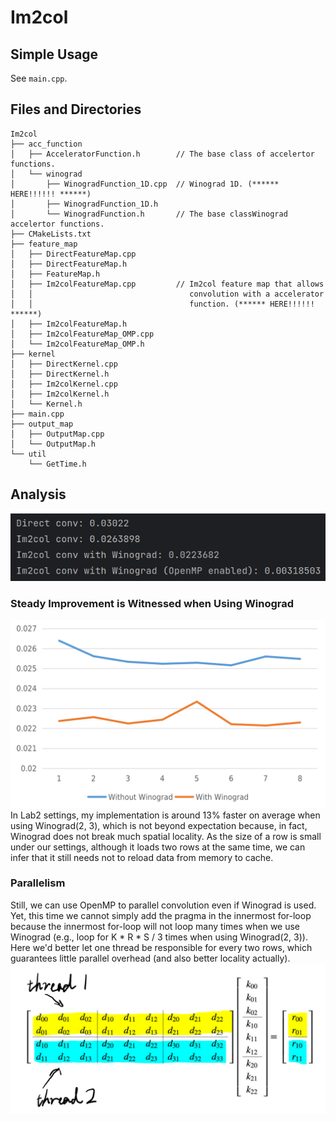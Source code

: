 # Im2col

## Simple Usage
See `main.cpp`.

## Files and Directories
```
Im2col
├── acc_function
│   ├── AcceleratorFunction.h        // The base class of accelertor functions.
│   └── winograd
│       ├── WinogradFunction_1D.cpp  // Winograd 1D. (****** HERE!!!!!! ******)
│       ├── WinogradFunction_1D.h
│       └── WinogradFunction.h       // The base classWinograd accelertor functions.
├── CMakeLists.txt
├── feature_map
│   ├── DirectFeatureMap.cpp
│   ├── DirectFeatureMap.h
│   ├── FeatureMap.h
│   ├── Im2colFeatureMap.cpp         // Im2col feature map that allows  
│   │                                   convolution with a accelerator  
│   │                                   function. (****** HERE!!!!!! ******)
│   ├── Im2colFeatureMap.h
│   ├── Im2colFeatureMap_OMP.cpp
│   └── Im2colFeatureMap_OMP.h
├── kernel
│   ├── DirectKernel.cpp
│   ├── DirectKernel.h
│   ├── Im2colKernel.cpp
│   ├── Im2colKernel.h
│   └── Kernel.h
├── main.cpp
├── output_map
│   ├── OutputMap.cpp
│   └── OutputMap.h
└── util
    └── GetTime.h

```
## Analysis
![result.png](img/result.png)
### Steady Improvement is Witnessed when Using Winograd
![line_chart.png](img/line_chart.png)
In Lab2 settings, my implementation is around 13% faster on average when using Winograd(2, 3),  which is not beyond 
expectation because, in fact, Winograd does not break much spatial locality. As the size of a row is small under our 
settings, although it loads two rows at the same time, we can infer that it still needs not to reload data from memory 
to cache.
### Parallelism
Still, we can use OpenMP to parallel convolution even if Winograd is used. Yet, this time we cannot simply add the 
pragma in the innermost for-loop because the innermost for-loop will not loop many times when we use Winograd (e.g., 
loop for K * R * S / 3 times when using Winograd(2, 3)). Here we'd better let one thread be responsible for every two 
rows, which guarantees little parallel overhead (and also better locality actually).
![parallel.png](img/parallel.png)